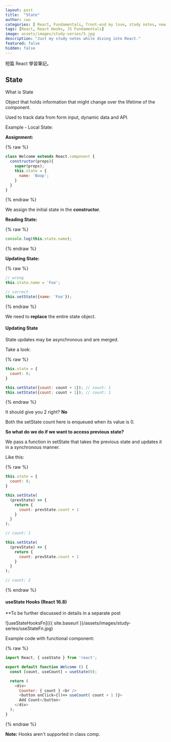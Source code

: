```yaml
---
layout: post
title:  "State"
author: cwu
categories: [ React, Fundamentals, front-end my love, study notes, new framework! ]
tags: [React, React Hooks, JS Fundamentals]
image: assets/images/study-series/5.jpg
description: "Just my study notes while diving into React."
featured: false
hidden: false
---
```


短篇 React 學習筆記。

## State

<span class="highlight-text">What is State</span>

Object that holds information that might change over the lifetime of the component.

Used to track data from form input, dynamic data and API.

Example - Local State:

<strong>Assignment:</strong>

{% raw %}
```js
class Welcome extends React.component {
  constructor(props){
    super(props);
    this.state = {
      name: 'Boop';
    }
  }
}
```
{% endraw %}

<span class="highlight-text">We assign the initial state in the <strong>constructor</strong>.</span>

<strong>Reading State:</strong>

{% raw %}
```js
console.log(this.state.name);
```
{% endraw %}

<strong>Updating State:</strong>

{% raw %}
```js
// wrong
this.state.name = 'Foo';

// correct
this.setState({name: 'Foo'});
```
{% endraw %}

<span class="highlight-text">We need to <strong>replace</strong> the entire state object.</span>


#### Updating State

State updates may be asynchronous and are merged.

Take a look:

{% raw %}
```js
this.state = {
  count: 0;
}

this.setState({count: count + 1}); // count: 1
this.setState({count: count + 1}); // count: 1
```
{% endraw %}

It should give you 2 right?
<strong>No</strong>

Both the setState count here is enqueued when its value is 0.

<strong>So what do we do if we want to access previous state?</strong>

We pass a function in setState that takes the previous state and updates it in a synchronous manner.

Like this:


{% raw %}
```js
this.state = {
  count: 0;
}

this.setState(
  (prevState) => {
    return {
      count: prevState.count + 1
    }
  }
);

// count: 1

this.setState(
  (prevState) => {
    return {
      count: prevState.count + 1
    }
  }
);

// count: 2
```
{% endraw %}
#### useState Hooks (React 16.8)
**To be further discussed in details in a separate post

![useStateHooksFn]({{ site.baseurl }}/assets/images/study-series/useStateFn.jpg)

Example code with functional component:

{% raw %}
```js
import React, { useState } from 'react';

export default function Welcome () {
  const [count, useCount] = useState(0);

  return (
    <div>
      Counter: { count } <br />
      <button onClick={()=> useCount( count + 1 )}>
      Add Count</button>
    </div>
  );
}
```
{% endraw %}

<strong>Note:</strong>
<span class="highlight-text">Hooks aren't supported in class comp.</span>